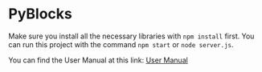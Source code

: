 # PyBlocks
Make sure you install all the necessary libraries with `npm install` first.
You can run this project with the command `npm start` or `node server.js`.

You can find the User Manual at this link:
[User Manual](https://docs.google.com/document/d/1DH3BdK_UvupG1UAmnerWfeAsqZ2nfwVwImTHHuY54vA/edit?usp=sharing)